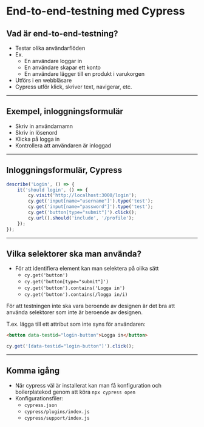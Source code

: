 # End-to-end-testning med Cypress

## Vad är end-to-end-testning?

- Testar olika användarflöden
- Ex.  
  - En användare loggar in
  - En användare skapar ett konto
  - En användare lägger till en produkt i varukorgen
- Utförs i en webbläsare
- Cypress utför klick, skriver text, navigerar, etc.

---

## Exempel, inloggningsformulär

- Skriv in användarnamn
- Skriv in lösenord
- Klicka på logga in
- Kontrollera att användaren är inloggad

---

## Inloggningsformulär, Cypress

```ts
describe('Login', () => {
    it('should login', () => {
        cy.visit('http://localhost:3000/login');
        cy.get('input[name="username"]').type('test');
        cy.get('input[name="password"]').type('test');
        cy.get('button[type="submit"]').click();
        cy.url().should('include', '/profile');
    });
});
```

---

## Vilka selektorer ska man använda?

- För att identifiera element kan man selektera på olika sätt
  - `cy.get('button')`
  - `cy.get('button[type="submit"]')`
  - `cy.get('button').contains('Logga in')`
  - `cy.get('button').contains(/logga in/i)`

För att testningen inte ska vara beroende av designen är det bra att använda selektorer som inte är beroende av designen.

T.ex. lägga till ett attribut som inte syns för användaren:

```html
<button data-testid="login-button">Logga in</button>
```

```ts
cy.get('[data-testid="login-button"]').click();
```

---

## Komma igång

- När cypress väl är installerat kan man få konfiguration och boilerplatekod genom att köra `npx cypress open`
- Konfigurationsfiler:
  - `cypress.json`
  - `cypress/plugins/index.js`
  - `cypress/support/index.js`